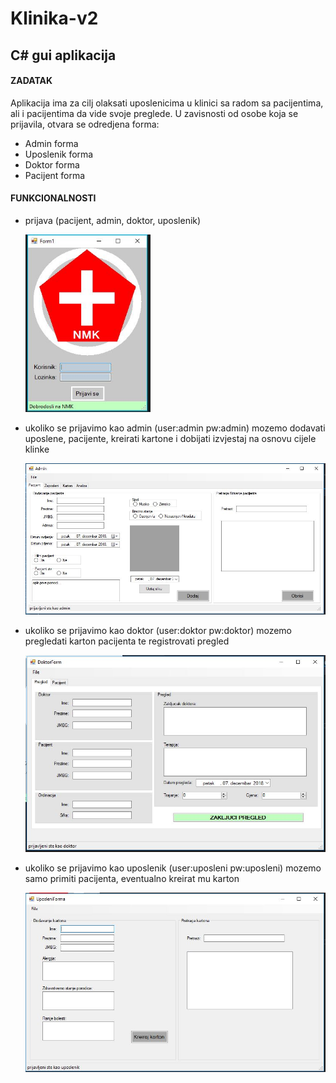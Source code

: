 # Klinika-v2
## C# gui aplikacija 

#### ZADATAK
  Aplikacija ima za cilj olaksati uposlenicima u klinici sa radom sa pacijentima, ali i pacijentima da vide svoje preglede. U zavisnosti od osobe koja se prijavila, otvara se     odredjena forma:
  - Admin forma
  - Uposlenik forma
  - Doktor forma
  - Pacijent forma


#### FUNKCIONALNOSTI

 - prijava (pacijent, admin, doktor, uposlenik)
 
  	 <img src="/screenshots/slika1.JPG" width="200"/>
 
 - ukoliko se prijavimo kao admin (user:admin pw:admin) mozemo dodavati uposlene, pacijente, kreirati kartone i dobijati izvjestaj na osnovu cijele klinke
 
     <img src="/screenshots/admin1.JPG" width="600"/>
     
  - ukoliko se prijavimo kao doktor (user:doktor pw:doktor) mozemo pregledati karton pacijenta te registrovati pregled
 
     <img src="/screenshots/doktor1.JPG" width="600"/>

 - ukoliko se prijavimo kao uposlenik (user:uposleni pw:uposleni) mozemo samo primiti pacijenta, eventualno kreirat mu karton
 
     <img src="/screenshots/uposleni1.JPG" width="600"/>
 
 
  
